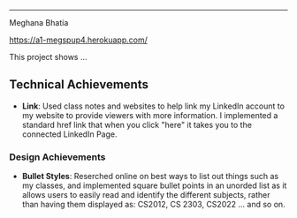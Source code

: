 
---

Meghana Bhatia


https://a1-megspup4.herokuapp.com/


This project shows ...

## Technical Achievements
- **Link**: Used class notes and websites to help link my LinkedIn account to my website to provide viewers with more information. I implemented a standard href link that when you click "here" it takes you to the connected LinkedIn Page.

### Design Achievements
- **Bullet Styles**: Reserched online on best ways to list out things such as my classes, and implemented square bullet points in an unorded list as it allows users to easily read and identify the different subjects, rather than having them displayed as: 
CS2012, CS 2303, CS2022 ... and so on.


